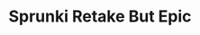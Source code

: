 ---
slug: sprunki-retake-but-epic-1851
title: Sprunki Retake But Epic
description: "Sprunki Retake But Epic is an exciting online game. Play for free directly in your browser!"
icon: /images/popular_mods/Sprunki Retake But Epic.png
url: https://wowtbc.net/sprunkin/Sprunki-retake-epic1/index.html
previewImage: /images/popular_mods/Sprunki Retake But Epic.png
type: popular mods

# SEO配置
seo:
  title: "Sprunki Retake But Epic - Play Free Online Game | Fun Browser Games"
  description: "Sprunki Retake But Epic - Play this fun online game for free in your browser. No download required!"
  ogImage: "/images/popular_mods/Sprunki Retake But Epic.png"
  keywords: "sprunki-retake-but-epic-1851, online game, browser game, free game, popular mods game, play online"

videoUrls:
  - https://www.youtube.com/embed/example1
  - https://www.youtube.com/embed/example2

whyPlay:
  title: "Why Play Sprunki Retake But Epic?"
  items:
    - "Immersive Gameplay: Sprunki Retake But Epic offers an engaging and immersive gaming experience that will keep you entertained for hours"
    - "Challenging Levels: Test your skills with increasingly difficult challenges and obstacles"
    - "Beautiful Graphics: Enjoy stunning visuals and smooth animations that bring the game world to life"
    - "Regular Updates: New content and features are added regularly to keep the game fresh and exciting"
    - "Free to Play: Experience all the fun without spending a penny"
    - "Community Features: Connect with other players, share strategies, and compete for high scores"
    - "Cross-Platform: Play on any device with a web browser, no downloads required"

features:
  title: "Key Features of Sprunki Retake But Epic"
  image: "/images/popular_mods/Sprunki Retake But Epic.png"
  items:
    - "Intuitive Controls: Easy to learn controls make Sprunki Retake But Epic accessible for players of all skill levels"
    - "Multiple Game Modes: Enjoy various gameplay options that provide different challenges and experiences"
    - "Character Customization: Personalize your gaming experience with unique characters and items"
    - "Achievement System: Complete special tasks to earn rewards and recognition"
    - "Leaderboards: Compete with players worldwide and see who can achieve the highest scores"

characteristics:
  title: "Game Characteristics"
  image: "/images/popular_mods/Sprunki Retake But Epic.png"
  items:
    - "Genre: Popular mods game with elements of strategy and skill"
    - "Difficulty: Suitable for both casual gamers and those seeking a challenge"
    - "Play Time: Quick sessions or extended gameplay, depending on your preference"
    - "Art Style: Vibrant and engaging visuals that enhance the gaming experience"
    - "Sound Design: Immersive audio that complements the gameplay perfectly"

info: "Sprunki Retake But Epic is an exciting online game that offers players a unique and engaging gaming experience. With its intuitive controls, stunning visuals, and challenging gameplay, Sprunki Retake But Epic provides hours of entertainment for players of all ages and skill levels. Whether you're looking for a quick gaming session during a break or an extended play session, Sprunki Retake But Epic delivers an immersive experience that will keep you coming back for more. The game features multiple levels of increasing difficulty, ensuring that players are constantly challenged as they progress. With regular updates adding new content and features, Sprunki Retake But Epic remains fresh and exciting, providing endless entertainment options for its growing community of players."

howToPlayIntro: "Welcome to Sprunki Retake But Epic! This guide will walk you through the basics and help you master the game. Whether you're a beginner or looking to improve your skills, these tips and instructions will enhance your gaming experience."

howToPlaySteps:
  - title: "Getting Started"
    description: "Begin your Sprunki Retake But Epic adventure by familiarizing yourself with the controls. Use your keyboard or mouse to navigate through the game interface. The tutorial will guide you through the basic mechanics and help you understand the objectives."
  - title: "Understanding the Objectives"
    description: "In Sprunki Retake But Epic, your main goal is to progress through levels by completing specific objectives. Each level presents unique challenges that require different strategies and approaches."
  - title: "Mastering the Controls"
    description: "Practice using the controls to improve your precision and reaction time. Sprunki Retake But Epic requires quick reflexes and strategic thinking to overcome obstacles and defeat opponents."
  - title: "Utilizing Power-ups"
    description: "Collect power-ups throughout the game to enhance your abilities and overcome difficult challenges. Each power-up offers unique advantages that can be crucial for success."
  - title: "Developing Strategies"
    description: "As you progress in Sprunki Retake But Epic, develop effective strategies for different scenarios. Analyze patterns, anticipate challenges, and adapt your approach to maximize your performance."

faq:
  title: "Frequently Asked Questions about Sprunki Retake But Epic"
  items:
    - question: "Is Sprunki Retake But Epic free to play?"
      answer: "Yes, Sprunki Retake But Epic is completely free to play directly in your web browser. No downloads or purchases are required to enjoy the full game experience."
    - question: "Can I play Sprunki Retake But Epic on mobile devices?"
      answer: "Yes, Sprunki Retake But Epic is optimized for both desktop and mobile play. You can enjoy the game on any device with a web browser and internet connection."
    - question: "Are there any in-game purchases?"
      answer: "While Sprunki Retake But Epic is free to play, there may be optional in-game purchases available for cosmetic items or additional features that don't affect core gameplay."
    - question: "How often is Sprunki Retake But Epic updated?"
      answer: "The developers regularly update Sprunki Retake But Epic with new content, features, and improvements based on player feedback and game performance."
    - question: "Can I play Sprunki Retake But Epic offline?"
      answer: "Currently, Sprunki Retake But Epic requires an internet connection to play as it's a browser-based online game."
    - question: "Is Sprunki Retake But Epic suitable for children?"
      answer: "Yes, Sprunki Retake But Epic is designed to be family-friendly and suitable for players of all ages."
    - question: "How do I report bugs or issues?"
      answer: "If you encounter any problems while playing Sprunki Retake But Epic, you can report them through the game's support page or contact the developers directly through their website."
    - question: "Still Have Questions?"
      answer: "If you have additional questions about Sprunki Retake But Epic that aren't covered in this FAQ, please visit our support center or contact our customer service team for assistance."
---
